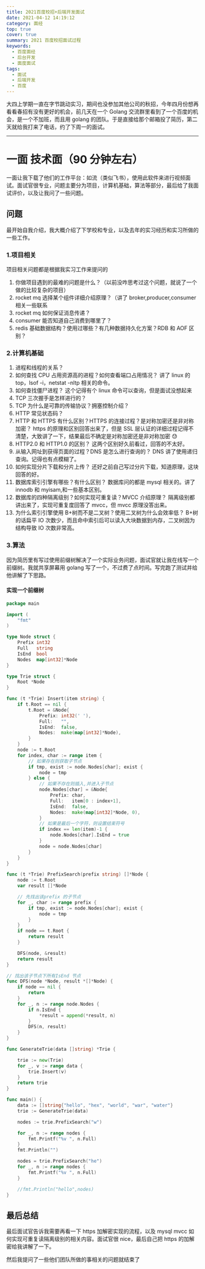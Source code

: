 ```yaml
---
title: 2021百度校招+后端开发面试
date: 2021-04-12 14:19:12
category: 面经
top: true
cover: true
summary: 2021 百度校招面试过程
keywords:
  - 百度面经
  - 后台开发
  - 面度面试
tags:
  - 面试
  - 后端开发
  - 百度
---
```


大四上学期一直在字节跳动实习，期间也没参加其他公司的秋招，今年四月份想再看看春招有没有更好的机会，前几天在一个 Golang 交流群里看到了一个百度的机会，是一个不加班，而且用 golang 的团队。于是直接给那个邮箱投了简历，第二天就给我打来了电话，约了下周一的面试。

---

# 一面 技术面（90 分钟左右）

一面让我下载了他们的工作平台：如流（类似飞书），使用此软件来进行视频面试。面试官很专业，问题主要分为项目，计算机基础，算法等部分，最后给了我面试评价，以及让我问了一些问题。

## 问题

最开始自我介绍，我大概介绍了下学校和专业，以及去年的实习经历和实习所做的一些工作。

### 1.项目相关

项目相关问题都是根据我实习工作来提问的

1. 你做项目遇到的最难的问题是什么？（以前没咋思考过这个问题，就说了一个做的比较复杂的项目）
2. rocket mq 选择某个组件详细介绍原理？（讲了 broker,producer,consumer 相关一些联系
3. rocket mq 如何保证消息传递？
4. consumer 能否知道自己消费到哪里了？
5. redis 基础数据结构？使用过哪些？有几种数据持久化方案？RDB 和 AOF 区别？

### 2.计算机基础

1. 进程和线程的关系？
2. 如何查找 CPU 占用资源高的进程？如何查看端口占用情况？
   讲了 linux 的 top，lsof -i，netstat -nltp 相关的命令。
3. 如何查找僵尸进程？
   这个记得有个 linux 命令可以查询，但是面试没想起来
4. TCP 三次握手是怎样进行的？
5. TCP 为什么是可靠的传输协议？拥塞控制介绍？
6. HTTP 常见状态码？
7. HTTP 和 HTTPS 有什么区别？HTTPS 的连接过程？是对称加密还是非对称加密？
   https 的原理和区别回答出来了，但是 SSL 层认证的详细过程记得不清楚，大致讲了一下，结果最后不确定是对称加密还是非对称加密 😓
8. HTTP2.0 和 HTTP1.0 的区别？
   这两个区别好久前看过，回答的不太好。
9. 从输入网址到获得页面的过程？DNS 是怎么进行查询的？
   DNS 讲了使用递归查询。记得也有点模糊了。
10. 如何实现分片下载和分片上传？
    还好之前自己写过分片下载，知道原理，这块回答的好。
11. 数据库索引引擎有哪些？有什么区别？
    数据库问的都是 mysql 相关的。讲了 innodb 和 myisam,和一些基本区别。
12. 数据库的四种隔离级别？如何实现可重复读？MVCC 介绍原理？
    隔离级别都讲出来了，实现可重复度回答了 mvcc，但 mvcc 原理没答出来。
13. 为什么索引引擎使用 B+树而不是二叉树？使用二叉树为什么会效率低？
    B+树的话扁平 IO 次数少，而且命中索引后可以读入大块数据到内存，二叉树因为结构导致 IO 次数非常高。

### 3.算法

因为简历里有写过使用前缀树解决了一个实际业务问题，面试官就让我在线写一个前缀树。我就共享屏幕用 golang 写了一个，不过费了点时间。写完跑了测试并给他讲解了下思路。

#### 实现一个前缀树

```go
package main

import (
	"fmt"
)

type Node struct {
    Prefix int32
    Full   string
    IsEnd  bool
    Nodes  map[int32]*Node
}

type Trie struct {
	Root *Node
}

func (t *Trie) Insert(item string) {
	if t.Root == nil {
		t.Root = &Node{
			Prefix: int32(' '),
			Full:   "",
			IsEnd:  false,
			Nodes:  make(map[int32]*Node),
		}
	}
	node := t.Root
	for index, char := range item {
		// 如果存在则获取子节点
		if tmp, exist := node.Nodes[char]; exist {
			node = tmp
		} else {
			// 如果不存在则插入,并进入子节点
			node.Nodes[char] = &Node{
				Prefix: char,
				Full:   item[0 : index+1],
				IsEnd:  false,
				Nodes:  make(map[int32]*Node, 0),
			}
			// 如果是最后一个字符，则设置结束符号
			if index == len(item)-1 {
				node.Nodes[char].IsEnd = true
			}
			node = node.Nodes[char]
		}
	}
}

func (t *Trie) PrefixSearch(prefix string) []*Node {
	node := t.Root
	var result []*Node

	// 先找出该prefix 的子节点
	for _, char := range prefix {
		if tmp, exist := node.Nodes[char]; exist {
			node = tmp
		}
	}
	if node == t.Root {
		return result
	}

	DFS(node, &result)
	return result
}

// 找出该子节点下所有IsEnd 节点
func DFS(node *Node, result *[]*Node) {
	if node == nil {
		return
	}
	for _, n := range node.Nodes {
		if n.IsEnd {
			*result = append(*result, n)
		}
		DFS(n, result)
	}
}

func GenerateTrie(data []string) *Trie {

	trie := new(Trie)
	for _, v := range data {
		trie.Insert(v)
	}
	return trie
}

func main() {
	data := []string{"hello", "hex", "world", "war", "water"}
	trie := GenerateTrie(data)

	nodes := trie.PrefixSearch("w")

	for _, n := range nodes {
		fmt.Printf("%v ", n.Full)
	}
	fmt.Println("")

	nodes = trie.PrefixSearch("he")
	for _, n := range nodes {
		fmt.Printf("%v ", n.Full)
	}

	//fmt.Println("hello",nodes)
}

```

## 最后总结

最后面试官告诉我需要再看一下 https 加解密实现的流程，以及 mysql mvcc 如何实现可重复读隔离级别的相关内容。面试官很 nice，最后自己把 https 的加解密给我讲解了一下。

然后我提问了一些他们团队所做的事相关的问题就结束了
